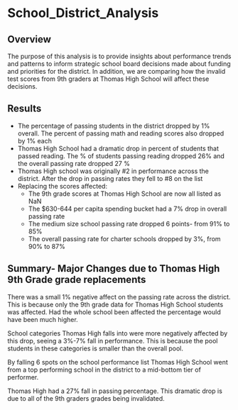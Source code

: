 # School_District_Analysis

## Overview
The purpose of this analysis is to provide insights about performance trends and patterns to inform strategic school board decisions made about funding and priorities for the district.  In addition, we are comparing how the invalid test scores from 9th graders at Thomas High School will affect these decisions.

## Results
- The percentage of passing students in the district dropped by 1% overall. The percent of passing math and reading scores also dropped by 1% each
- Thomas High School had a dramatic drop in percent of students that passed reading. The % of students passing reading dropped 26% and the overall passing rate dropped 27 %
- Thomas High school was originally #2 in performance across the district. After the drop in passing rates they fell to #8 on the list 
- Replacing the scores affected:
  - The 9th grade scores at Thomas High School are now all listed as NaN
  - The $630-644 per capita spending bucket had a 7% drop in overall passing rate
  - The medium size school passing rate dropped 6 points- from 91% to 85%
  - The overall passing rate for charter schools dropped by 3%, from 90% to 87%

## Summary- Major Changes due to Thomas High 9th Grade grade replacements

There was a small 1% negative affect on the passing rate across the district. This is because only the 9th grade data for Thomas High School students was affected. Had the whole school been affected the percentage would have been much higher.

School categories Thomas High falls into were more negatively affected by this drop, seeing a 3%-7% fall in performance. This is because the pool students in these categories is smaller than the overall pool.

By falling 6 spots on the school performance list Thomas High School went from a top performing school in the district to a mid-bottom tier of performer. 

Thomas High had a 27% fall in passing percentage. This dramatic drop is due to all of the 9th graders grades being invalidated. 
